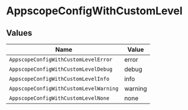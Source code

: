 # AppscopeConfigWithCustomLevel


## Values

| Name                                   | Value                                  |
| -------------------------------------- | -------------------------------------- |
| `AppscopeConfigWithCustomLevelError`   | error                                  |
| `AppscopeConfigWithCustomLevelDebug`   | debug                                  |
| `AppscopeConfigWithCustomLevelInfo`    | info                                   |
| `AppscopeConfigWithCustomLevelWarning` | warning                                |
| `AppscopeConfigWithCustomLevelNone`    | none                                   |
